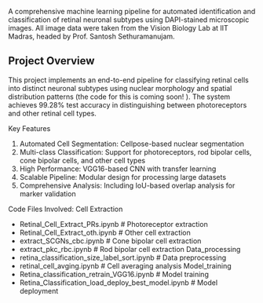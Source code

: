 A comprehensive machine learning pipeline for automated identification and classification of retinal neuronal subtypes using DAPI-stained microscopic images.
All image data were taken from the Vision Biology Lab at IIT Madras, headed by Prof. Santosh Sethuramanujam. 

## Project Overview
This project implements an end-to-end pipeline for classifying retinal cells into distinct neuronal subtypes using nuclear morphology and spatial distribution patterns (the code for this is coming soon! ).
The system achieves 99.28% test accuracy in distinguishing between photoreceptors and other retinal cell types.

Key Features
1. Automated Cell Segmentation: Cellpose-based nuclear segmentation
2. Multi-class Classification: Support for photoreceptors, rod bipolar cells, cone bipolar cells, and other cell types
3. High Performance: VGG16-based CNN with transfer learning
4. Scalable Pipeline: Modular design for processing large datasets
5. Comprehensive Analysis: Including IoU-based overlap analysis for marker validation

Code Files Involved: 
Cell Extraction
* Retinal_Cell_Extract_PRs.ipynb          # Photoreceptor extraction
* Retinal_Cell_Extract_oth.ipynb          # Other cell extraction
* extract_SCGNs_cbc.ipynb                 # Cone bipolar cell extraction
* extract_pkc_rbc.ipynb                   # Rod bipolar cell extraction
Data_processing
* retina_classification_size_label_sort.ipynb  # Data preprocessing
* retinal_cell_avging.ipynb               # Cell averaging analysis
Model_training
* Retina_classification_retrain_VGG16.ipynb   # Model training
* Retina_Classification_load_deploy_best_model.ipynb  # Model deployment
